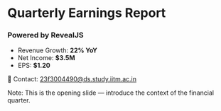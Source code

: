 # Quarterly Earnings Report  
### Powered by RevealJS

- Revenue Growth: **22% YoY**
- Net Income: **$3.5M**
- EPS: **$1.20**

📧 Contact: 23f3004490@ds.study.iitm.ac.in

Note: This is the opening slide — introduce the context of the financial quarter.
